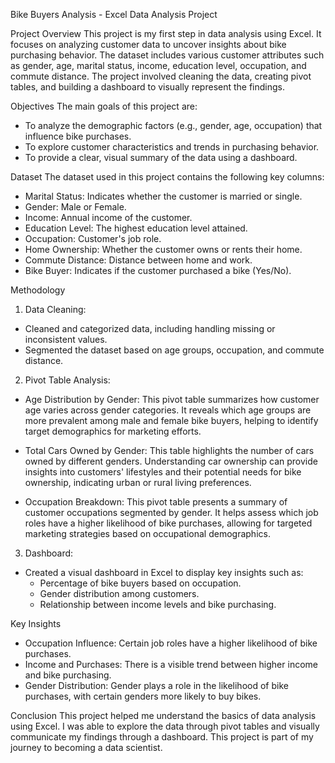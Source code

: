 

Bike Buyers Analysis - Excel Data Analysis Project

 Project Overview
This project is my first step in data analysis using Excel. It focuses on analyzing customer data to uncover insights about bike purchasing behavior. The dataset includes various customer attributes such as gender, age, marital status, income, education level, occupation, and commute distance. The project involved cleaning the data, creating pivot tables, and building a dashboard to visually represent the findings.

Objectives
The main goals of this project are:
- To analyze the demographic factors (e.g., gender, age, occupation) that influence bike purchases.
- To explore customer characteristics and trends in purchasing behavior.
- To provide a clear, visual summary of the data using a dashboard.

 Dataset
The dataset used in this project contains the following key columns:
- Marital Status: Indicates whether the customer is married or single.
- Gender: Male or Female.
- Income: Annual income of the customer.
- Education Level: The highest education level attained.
- Occupation: Customer's job role.
- Home Ownership: Whether the customer owns or rents their home.
- Commute Distance: Distance between home and work.
- Bike Buyer: Indicates if the customer purchased a bike (Yes/No).

 Methodology
 1. Data Cleaning:
   - Cleaned and categorized data, including handling missing or inconsistent values.
   - Segmented the dataset based on age groups, occupation, and commute distance.

 2. Pivot Table Analysis:
   - Age Distribution by Gender: This pivot table summarizes how customer age varies across gender categories. It reveals which age groups are more prevalent among male and female bike buyers, helping to identify target demographics for marketing efforts.
   
   - Total Cars Owned by Gender: This table highlights the number of cars owned by different genders. Understanding car ownership can provide insights into customers' lifestyles and their potential needs for bike ownership, indicating urban or rural living preferences.
   
   - Occupation Breakdown: This pivot table presents a summary of customer occupations segmented by gender. It helps assess which job roles have a higher likelihood of bike purchases, allowing for targeted marketing strategies based on occupational demographics.

 3. Dashboard:
   - Created a visual dashboard in Excel to display key insights such as:
     - Percentage of bike buyers based on occupation.
     - Gender distribution among customers.
     - Relationship between income levels and bike purchasing.

Key Insights
- Occupation Influence: Certain job roles have a higher likelihood of bike purchases.
- Income and Purchases: There is a visible trend between higher income and bike purchasing.
- Gender Distribution: Gender plays a role in the likelihood of bike purchases, with certain genders more likely to buy bikes.


Conclusion
This project helped me understand the basics of data analysis using Excel. I was able to explore the data through pivot tables and visually communicate my findings through a dashboard. This project is part of my journey to becoming a data scientist.


